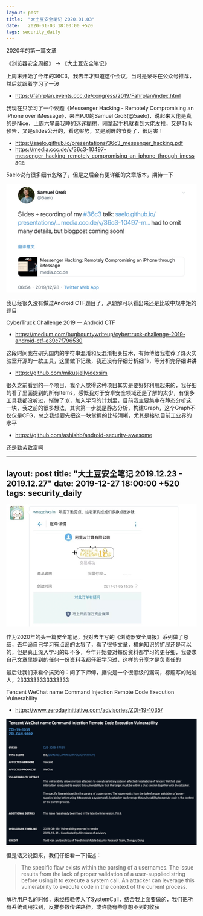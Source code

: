 ```yaml
---
layout: post
title:  "大土豆安全笔记 2020.01.03"
date:   2020-01-03 18:00:00 +520
tags: security_daily
---
```


2020年的第一篇文章

《浏览器安全周报》 -> 《大土豆安全笔记》

上周末开始了今年的36C3，我去年才知道这个会议，当时是泉哥在公众号推荐，然后就跟着学习了一波
- https://fahrplan.events.ccc.de/congress/2019/Fahrplan/index.html

我现在只学习了一个议题《Messenger Hacking - Remotely Compromising an iPhone over iMessage》，来自PJ0的Samuel Groß(@5aelo)，说起来大佬是真的是Nice，上周六早晨我睡的迷迷糊糊，刚拿起手机就看到大佬发推，又是Talk预告，又是slides公开的，看这架势，又是刷屏的节奏了，很厉害！
- https://saelo.github.io/presentations/36c3_messenger_hacking.pdf
- https://media.ccc.de/v/36c3-10497-messenger_hacking_remotely_compromising_an_iphone_through_imessage

5aelo说有很多细节忽略了，但是之后会有更详细的文章版本，期待一下

![IMAGE](/assets/resources/6FB1BF4932AC14D5697C912833E4A48D.jpg)

我已经很久没有做过Android CTF题目了，从题解可以看出来还是比较中规中矩的题目

CyberTruck Challenge 2019 — Android CTF
- https://medium.com/bugbountywriteup/cybertruck-challenge-2019-android-ctf-e39c7f796530

这段时间我在研究国内的字符串混淆和反混淆相关技术，有师傅给我推荐了烽火实验室开源的一款工具，这里做下记录，我还没有仔细分析细节，等分析完仔细讲讲
- https://github.com/mikusjelly/dexsim

很久之前看到的一个项目，我个人觉得这种项目其实是要好好利用起来的，我仔细的看了里面提到的所有Items，感慨我对于安卓安全领域还是了解的太少，有很多工具我都没听过，惭愧了:((，加入学习的计划里，目前我主要集中在静态分析这一块，我之前的很多想法，其实第一步就是静态分析，构建Graph，这个Graph不仅仅是CFG，总之我想要先把这一块掌握的比较清晰，尤其是接轨目前工业界的水平
- https://github.com/ashishb/android-security-awesome

还是勤劳致富啊

---
layout: post
title:  "大土豆安全笔记 2019.12.23 - 2019.12.27"
date:   2019-12-27 18:00:00 +520
tags: security_daily
---

![IMAGE](/assets/resources/876A021973D0E00FCCD40780BAD1FB0B.jpg)

作为2020年的头一篇安全笔记，我对去年写的《浏览器安全周报》系列做了总结，去年逼自己学习有点逼的太狠了，看了很多文章，横向知识的扩展还是可以的，但是真正深入学习的却不多，今年开始要对每份资料都学习的更仔细，我要求自己文章里提到的任何一份资料我都仔细学习过，这样的分享才是负责任的

最后让我们来看个搞笑的：问了下师傅，据说是一个很低级的漏洞，标题写的贼唬人，2333333333333333

Tencent WeChat name Command Injection Remote Code Execution Vulnerability
- https://www.zerodayinitiative.com/advisories/ZDI-19-1035/

![IMAGE](/assets/resources/89737A9F0004866BCF454DCFF77113F2.jpg)

但是话又说回来，我们仔细看一下描述：
> The specific flaw exists within the parsing of a usernames. The issue results from the lack of proper validation of a user-supplied string before using it to execute a system call. An attacker can leverage this vulnerability to execute code in the context of the current process.

解析用户名的时候，未经校验传入了SystemCall，结合我上面要做的，我们把所有系统调用找到，反推参数传递路径，或许能有些意想不到的收获